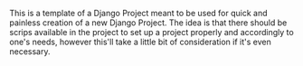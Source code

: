 

This is a template of a Django Project meant to be used for quick and painless creation of a new Django Project. 
The idea is that there should be scrips available in the project to set up a project properly and accordingly to one's needs,
however this'll take a little bit of consideration if it's even necessary.
